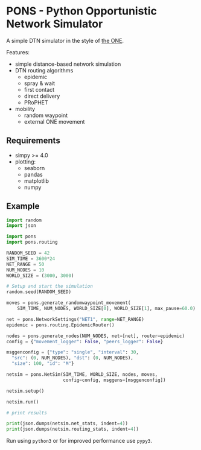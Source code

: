 PONS - Python Opportunistic Network Simulator
===

A simple DTN simulator in the style of [the ONE](https://github.com/akeranen/the-one).

Features:
- simple distance-based network simulation
- DTN routing algorithms
  - epidemic
  - spray & wait
  - first contact
  - direct delivery
  - PRoPHET
- mobility
  - random waypoint
  - external ONE movement

## Requirements

- simpy >= 4.0
- plotting:
  - seaborn
  - pandas
  - matplotlib
  - numpy


## Example

```python
import random
import json

import pons
import pons.routing

RANDOM_SEED = 42
SIM_TIME = 3600*24
NET_RANGE = 50
NUM_NODES = 10
WORLD_SIZE = (3000, 3000)

# Setup and start the simulation
random.seed(RANDOM_SEED)

moves = pons.generate_randomwaypoint_movement(
    SIM_TIME, NUM_NODES, WORLD_SIZE[0], WORLD_SIZE[1], max_pause=60.0)

net = pons.NetworkSettings("NET1", range=NET_RANGE)
epidemic = pons.routing.EpidemicRouter()

nodes = pons.generate_nodes(NUM_NODES, net=[net], router=epidemic)
config = {"movement_logger": False, "peers_logger": False}

msggenconfig = {"type": "single", "interval": 30, 
  "src": (0, NUM_NODES), "dst": (0, NUM_NODES), 
  "size": 100, "id": "M"}

netsim = pons.NetSim(SIM_TIME, WORLD_SIZE, nodes, moves,
                     config=config, msggens=[msggenconfig])

netsim.setup()

netsim.run()

# print results

print(json.dumps(netsim.net_stats, indent=4))
print(json.dumps(netsim.routing_stats, indent=4))
```

Run using `python3` or for improved performance use `pypy3`.
